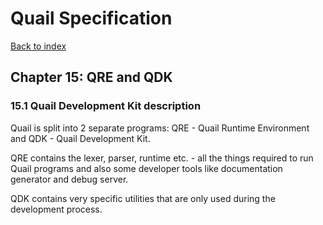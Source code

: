# Quail Specification
[Back to index](index.md)

## Chapter 15: QRE and QDK

### 15.1 Quail Development Kit description

Quail is split into 2 separate programs: QRE - Quail Runtime Environment and
QDK - Quail Development Kit. 

QRE contains the lexer, parser, runtime etc. - all
the things required to run Quail programs and also some developer tools like
documentation generator and debug server. 

QDK contains very specific utilities that are only used during the development
process.
